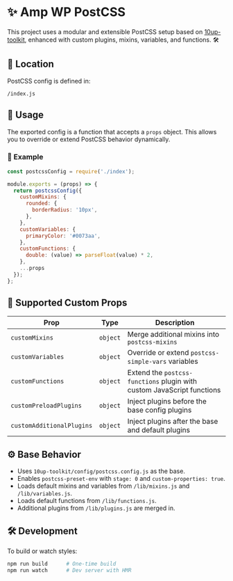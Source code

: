 # ✨ Amp WP PostCSS

This project uses a modular and extensible PostCSS setup based on [10up-toolkit](https://www.npmjs.com/package/10up-toolkit), enhanced with custom plugins, mixins, variables, and functions. 🛠️

## 📁 Location

PostCSS config is defined in:

```
/index.js
```

## 🚀 Usage

The exported config is a function that accepts a `props` object. This allows you to override or extend PostCSS behavior dynamically.

### 🧪 Example

```js
const postcssConfig = require('./index');

module.exports = (props) => {
  return postcssConfig({
    customMixins: {
      rounded: {
        borderRadius: '10px',
      },
    },
    customVariables: {
      primaryColor: '#0073aa',
    },
    customFunctions: {
      double: (value) => parseFloat(value) * 2,
    },
    ...props
  });
};
```

## 🧩 Supported Custom Props

| Prop                      | Type     | Description                                                                 |
|---------------------------|----------|-----------------------------------------------------------------------------|
| `customMixins`            | `object` | Merge additional mixins into `postcss-mixins`                              |
| `customVariables`         | `object` | Override or extend `postcss-simple-vars` variables                         |
| `customFunctions`         | `object` | Extend the `postcss-functions` plugin with custom JavaScript functions     |
| `customPreloadPlugins`    | `object` | Inject plugins before the base config plugins                              |
| `customAdditionalPlugins` | `object` | Inject plugins after the base and default plugins                          |

## ⚙️ Base Behavior

- Uses `10up-toolkit/config/postcss.config.js` as the base.
- Enables `postcss-preset-env` with `stage: 0` and `custom-properties: true`.
- Loads default mixins and variables from `/lib/mixins.js` and `/lib/variables.js`.
- Loads default functions from `/lib/functions.js`.
- Additional plugins from `/lib/plugins.js` are merged in.

## 🛠️ Development

To build or watch styles:

```bash
npm run build      # One-time build
npm run watch      # Dev server with HMR
```
